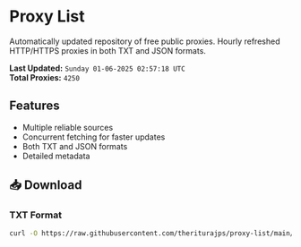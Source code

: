 # Proxy List

Automatically updated repository of free public proxies. Hourly refreshed HTTP/HTTPS proxies in both TXT and JSON formats.

**Last Updated:** `Sunday 01-06-2025 02:57:18 UTC`  
**Total Proxies:** `4250`

## Features
- Multiple reliable sources
- Concurrent fetching for faster updates
- Both TXT and JSON formats
- Detailed metadata

## 📥 Download

### TXT Format
```bash
curl -O https://raw.githubusercontent.com/theriturajps/proxy-list/main/proxies.txt